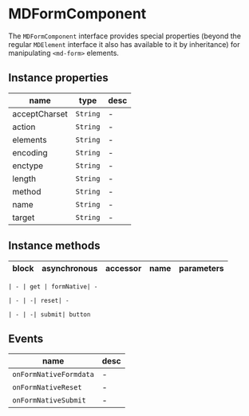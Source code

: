 # MDFormComponent
The `MDFormComponent` interface provides special properties (beyond the regular `MDElement` interface it also has available to it by inheritance) for manipulating `<md-form>` elements.

## Instance properties

name|type|desc
---|---|---
acceptCharset|`String`|-
action|`String`|-
elements|`String`|-
encoding|`String`|-
enctype|`String`|-
length|`String`|-
method|`String`|-
name|`String`|-
target|`String`|-

## Instance methods

block| asynchronous | accessor| name| parameters
---| --- | ---| ---| ---

    | - | get | formNative| -

    | - | -| reset| -

    | - | -| submit| button

## Events

name|desc
---|---
`onFormNativeFormdata`|-
`onFormNativeReset`|-
`onFormNativeSubmit`|-
